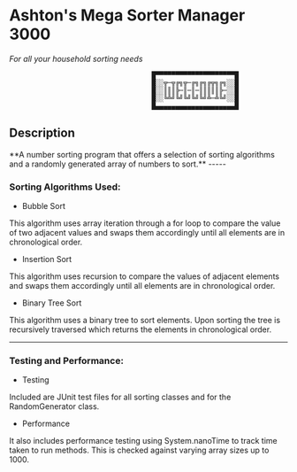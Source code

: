 # Ashton's Mega Sorter Manager 3000
*For all your household sorting needs*

                                        █▀▀▀▀▀▀▀▀▀▀▀▀▀▀▀▀▀▀▀▀█
                                        █░░╦─╦╔╗╦─╔╗╔╗╔╦╗╔╗░░█
                                        █░░║║║╠─║─║─║║║║║╠─░░█
                                        █░░╚╩╝╚╝╚╝╚╝╚╝╩─╩╚╝░░█
                                        █▄▄▄▄▄▄▄▄▄▄▄▄▄▄▄▄▄▄▄▄█
                
<h2>Description</h2>
**A number sorting program that offers a selection of sorting algorithms and a randomly generated array of numbers to sort.**
-----
<h3>Sorting Algorithms Used:</h3>

- Bubble Sort

This algorithm uses array iteration through a for loop to compare the value of two adjacent values and swaps them accordingly until all elements are in chronological order.

- Insertion Sort

This algorithm uses recursion to compare the values of adjacent elements and swaps them accordingly until all elements are in chronological order.

- Binary Tree Sort

This algorithm uses a binary tree to sort elements. Upon sorting the tree is recursively traversed which returns the elements in chronological order.

---

<h3>Testing and Performance:</h3>

- Testing

Included are JUnit test files for all sorting classes and for the RandomGenerator class.

- Performance

It also includes performance testing using System.nanoTime to track time taken to run methods. This is checked against varying array sizes up to 1000.